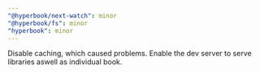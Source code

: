 ```yaml
---
"@hyperbook/next-watch": minor
"@hyperbook/fs": minor
"hyperbook": minor
---
```


Disable caching, which caused problems. Enable the dev server to serve libraries aswell as individual book.
